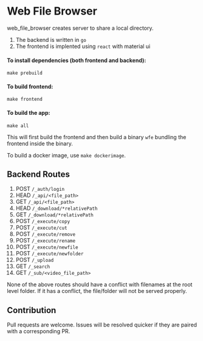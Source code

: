 # Web File Browser

web_file_browser creates server to share a local directory.

1. The backend is written in `go`
2. The frontend is implented using `react` with material ui

#### To install dependencies (both frontend and backend):

`make prebuild`

#### To build frontend:

`make frontend`

#### To build the app:

`make all`

This will first build the frontend and then build a binary `wfe` bundling the
frontend inside the binary.

To build a docker image, use `make dockerimage`.

## Backend Routes

1. POST `/_auth/login`
2. HEAD `/_api/<file_path>`
3. GET `/_api/<file_path>`
4. HEAD `/_download/*relativePath`
5. GET `/_download/*relativePath`
6. POST `/_execute/copy`
7. POST `/_execute/cut`
8. POST `/_execute/remove`
9. POST `/_execute/rename`
10. POST `/_execute/newfile`
11. POST `/_execute/newfolder`
12. POST `/_upload`
13. GET `/_search`
14. GET `/_sub/<video_file_path>`

None of the above routes should have a conflict with filenames at the root level
folder. If it has a conflict, the file/folder will not be served properly.

## Contribution

Pull requests are welcome. Issues will be resolved quicker if they are paired
with a corresponding PR.
